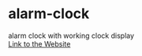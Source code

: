 # alarm-clock
alarm clock with working clock display
<br>
[Link to the Website](https://nisarg6502.github.io/alarm-clock/)
